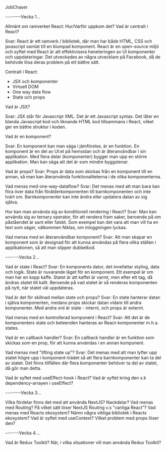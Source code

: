 JobChaser

--------Vecka 1...

Allmänt om ramverket React: Hur/Varför uppkom det? Vad är centralt i React?

Svar:
React är ett ramverk / bibliotek, där man har både HTML, CSS och javascript samlat till en klumpad komponent. React är en open-source miljö och syftet med React är att effektivisera heneteringen av UI komponenter och uppdateringar. Det utveckades av några utvecklare på Facebook, då de behövde lösa deras problem på ett bättre sätt.

Centralt i React:

- JSX och komponenter
- Virtuell DOM
- One way data flow
- State och props

Vad är JSX?

Svar:
JSX står för Javascript XML. Det är ett Javascript syntax. Det låter en blanda Javascript kod och liknande HTML kod tillsammans i React, vilket ger en bättre struktur i koden.

Vad är en komponent?

Svar:
En komponent kan man säga i jämförelse, är en funktion. En komponent är en del av UI:et på hemsidan och är återanvändbar i sin applikation. Med flera delar (komponenter) bygger man upp en större applikation. Man kan säga att det är som mindre byggstenar.

Vad är props?
Svar:
Props är data som skickas från en komponent till en annan, så man kan återanvända funktionaliteterna i de olika komponenterna.

Vad menas med one-way-dataflow?
Svar:
Det menas med att man bara kan föra över data från förälderkomponenten till barnkomponenten och inte tvärt om. Barnkomponenter kan inte ändra eller updatera datan av sig själva.

Hur kan man använda sig av konditionell rendering i React?
Svar:
Man kan använda sig av ternary operator, för att rendera fram saker, beroende på om påståendet är sant eller falskt. Som exempel kan det vara att man vill ha en text som säger, välkommen Niklas, om inloggningen lyckas.

Vad menas med en återanvändbar komponent?
Svar:
Att man skapar en komponent som är designad för att kunna användas på flera olika ställen i applikationen, så att man slipper dubbelkod.

-------Vecka 2...

Vad är state i React?
Svar:
En komponents dator, det innefattar styling, data och logik. State är nuvarande läget för en komponent. Ett exempel är om man har en kopp kaffe. Statet är att kaffet är varmt, men efter ett tag, då ändras statet till kallt. Beroende på vad statet är så renderas komponenten på nytt, när statet väl uppdateras.

Vad är det för skillnad mellan state och props?
Svar:
En state hanterar datan i själva komponenten, medans props skickar datan vidare till andra komponenter. Med andra ord är state - internt, och props är externt.

Vad menas med en kontrollerad komponent i React?
Svar:
Att det är de komponenters state och beteenden hanteras av React-komponenter m.h.a. states.

Vad är en callback handler?
Svar:
En callback handler är en funktion som skickas som en prop, för att kunna användas i en annan komponent.

Vad menas med "lifting state up"?
Svar:
Det menas med att man lyfter upp statet högre upp i komponent-trädet så att flera barnkomponenter kan ta del av statet. Det finns tillfällen där flera komponenter behöver ta del av statet, då gör man detta.

Vad är syftet med useEffect-hook i React?
Vad är syftet kring den s.k dependency-arrayen i useEffect?

--------Vecka 3...

Vilka fördelar finns det med att använda NextJS? Nackdelar?
Vad menas med Routing? På vilket sätt löser NextJS Routing v.s "vanliga React"?
Vad menas med Reacts ekosystem? Nämn några viktiga bibliotek i Reacts ekosystem?
Vad är syftet med useContext? Vilket problem med props löser den?

-------Vecka 4....

Vad är Redux Toolkit?
När, i vilka situationer vill man använda Redux Toolkit?
